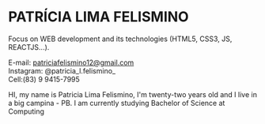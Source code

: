 # PATRÍCIA LIMA FELISMINO 

Focus on WEB development and its technologies (HTML5, CSS3, JS, REACTJS...).

 E-mail: patriciafelismino12@gmail.com     
 Instagram: @patricia_l.felismino_            
 Cell:(83) 9 9415-7995

HI, my name is Patricia Lima Felismino, I'm twenty-two years old and I live in a big campina - PB. I am currently studying Bachelor of Science at Computing
